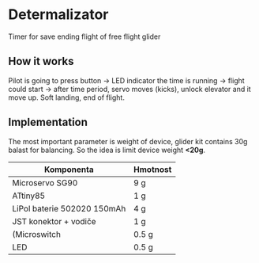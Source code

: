 # Determalizator
Timer for save ending flight of free flight glider

## How it works
Pilot is going to press button -> LED indicator the time is running -> flight could start -> after time period, servo moves (kicks), unlock elevator and it move up. Soft landing, end of flight.

## Implementation
The most important parameter is weight of device, glider kit contains 30g balast for balancing. So the idea is limit device weight **<20g**.

| Komponenta                    | Hmotnost |
|------------------------------|----------|
| Microservo SG90              | 9 g      |
| ATtiny85                     | 1 g      |
| LiPol baterie 502020 150mAh  | 4 g      |
| JST konektor + vodiče        | 1 g      |
| (Microswitch   | 0.5 g    |
| LED   | 0.5 g    |

